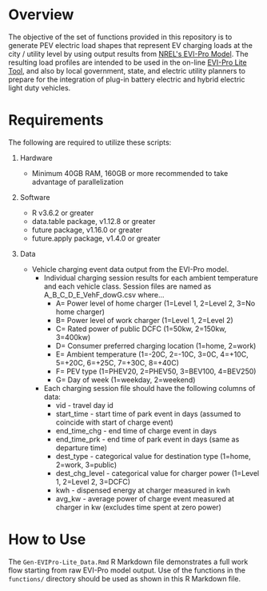 
# Overview 

The objective of the set of functions provided in this repository is to generate PEV electric load shapes that represent EV charging loads at the city / utility level by using output results from [NREL's EVI-Pro Model](https://www.nrel.gov/docs/fy18osti/70831.pdf). The resulting load profiles are intended to be used in the on-line [EVI-Pro Lite Tool](https://afdc.energy.gov/evi-pro-lite), and also by local government, state, and electric utility planners to prepare for the integration of plug-in battery electric and hybrid electric light duty vehicles.

# Requirements

The following are required to utilize these scripts:
1. Hardware
    + Minimum 40GB RAM, 160GB or more recommended to take advantage of parallelization
 
2. Software
    + R v3.6.2 or greater
    + data.table package, v1.12.8 or greater
    + future package, v1.16.0 or greater
    + future.apply package, v1.4.0 or greater
 
3. Data
    + Vehicle charging event data output from the EVI-Pro model.
        + Individual charging session results for each ambient temperature and each vehicle class. Session files are named as A_B_C_D_E_VehF_dowG.csv where...
            + A= Power level of home charger (1=Level 1, 2=Level 2, 3=No home charger)
            + B= Power level of work charger (1=Level 1, 2=Level 2)
            + C= Rated power of public DCFC (1=50kw, 2=150kw, 3=400kw)
            + D= Consumer preferred charging location (1=home, 2=work)
            + E= Ambient temperature (1=-20C, 2=-10C, 3=0C, 4=+10C, 5=+20C, 6=+25C, 7=+30C, 8=+40C)
            + F= PEV type (1=PHEV20, 2=PHEV50, 3=BEV100, 4=BEV250)
            + G= Day of week (1=weekday, 2=weekend)
        + Each charging session file should have the following columns of data:
            + vid - travel day id
            + start_time - start time of park event in days (assumed to coincide with start of charge event)
            + end_time_chg - end time of charge event in days
            + end_time_prk - end time of park event in days (same as departure time)
            + dest_type - categorical value for destination type (1=home, 2=work, 3=public)
            + dest_chg_level - categorical value for charger power (1=Level 1, 2=Level 2, 3=DCFC)
            + kwh - dispensed energy at charger measured in kwh
            + avg_kw - average power of charge event measured at charger in kw (excludes time spent at zero power)
# How to Use

The `Gen-EVIPro-Lite_Data.Rmd` R Markdown file demonstrates a full work flow starting from raw EVI-Pro model output. Use of the functions in the `functions/` directory should be used as shown in this R Markdown file.
